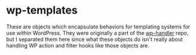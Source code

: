 # wp-templates

These are objects which encapsulate behaviors for templating systems for use within WordPress.  They were originally a part of the [wp-handler](https://github.com/dashifen/wp-handler) repo, but I separated them here since what these objects do isn't really about handling WP action and filter hooks like those objects are.